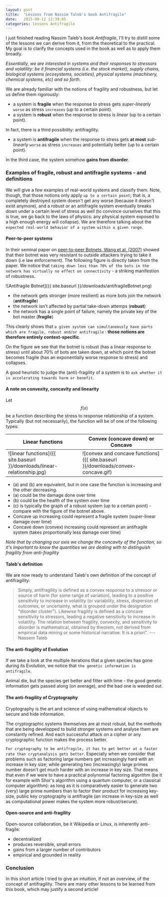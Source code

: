 ```yaml
---
layout: post
title:  "Lessons from Nassim Taleb's book Antifragile"
date:   2015-09-12 12:39:05
categories: lessons Antifragile
---
```

I just finished reading Nassim Taleb's book _Antifragile_, I'll try to distill some of the lessons we can derive from it, from the theoretical to the practical.
My goal is to clarify the concepts used in the book as well as to apply them broadly.

*Essentially, we are interested in systems and their responses to stressors and volatility: be it financial systems (i.e. the stock market), supply chains, biological systems (ecosystems, societies), physical systems (machinery, chemical systems, etc) and so forth.*


We are already familiar with the notions of fragility and robustness, but let us define them rigorously:

* a system is **fragile** when the response to stress gets _super-linearly_ `worse` as stress `increases` (up to a certain point). 
* a system is **robust** when the response to stress is _linear_ (up to a certain point).

In fact, there is a third possibility: antifragility.

* a system is **antifragile** when the response to stress gets **at most** _sub-linearly_ `worse` as stress `increases` and potentially better (up to a certain point).

In the third case, the system somehow **gains from disorder**.

### Examples of fragile, robust and antifragile systems - and definitions

We will give a few examples of real-world systems and classify them.
Note, though, that those notions only apply `up to a certain point`; 
that is, a completely destroyed system doesn't get any worse (because it doesn't exist anymore), 
and a robust or an antifragile system eventually breaks down under a certain level of stress as well (to convince ourselves that this is true, we go back to the laws of physics: any physical system exposed to a high enough energy will collapse).
We are therefore talking about the `expected real-world behavior of a system within a given range`.

#### Peer-to-peer systems

In their seminal paper on [peer-to-peer Botnets, Wang et al. (2007)](https://www.usenix.org/legacy/event/hotbots07/tech/full_papers/wang/wang_html/) showed that their botnet was very resistant to outside attackers trying to take it down (i.e law enforcement).
The following figure is directly taken from the paper. We notice that `taking down less than 70% of the bots in the network has virtually no effect on connectivity` - a striking manifestion of robustness.

![Antifragile Botnet]({{ site.baseurl }}/downloads/antifragileBotnet.png)

* the network gets stronger (more resilient) as more bots join the network (**antifragile**)
* the network isn't affected by partial take-down attemps (**robust**)
* the network has a single point of failure, namely the private key of the bot master (**fragile**)

This clearly shows that `a given system can simultaneously have parts which are fragile, robust and/or antifragile` : 
**those notions are therefore entirely context-specific**.

On the figure we see that the botnet is robust (has a linear response to stress) until about 70% of bots are taken down, at which point the botnet becomes fragile (has an exponentially worse response to stress) and collapses.

A good heuristic to judge the (anti)-fragility of a system is to `ask whether it is accelerating towards harm or benefit`.

#### A note on convexity, concavity and linearity

Let $$f(x)$$ be a function describing the stress to response relationship of a system. Typically (but not necessarily), the function will be of one of the following types:


Linear functions  | Convex (concave down) or Concave
-----------------------------|--------------------------------------------------
![linear functions]({{ site.baseurl }}/downloads/linear-relationship.jpg) | ![convex and concave functions]({{ site.baseurl }}/downloads/convex-concave.gif)

* (a) and (b) are equivalent, but in one case the function is increasing and the other decreasing.
* (a) could be the damage done over time
* (b) could be the health of the system over time
* (c) is typically the graph of a robust system (up to a certain point) - compare with the figure of the botnet above.
* Concave up increasing could represent a fragile system (super-linear damage over time)
* Concave down (convex) increasing could represent an antifragile system (takes proportionally less damage over time)

*Note that by changing our axis we change the concavity of the function, so it's important to know the quantities we are dealing with to distinguish fragility from anti-fragility*

#### Taleb's definition

We are now ready to understand Taleb's own definition of the concept of antifragility:

> Simply, antifragility is defined as a convex response to a stressor or source of harm (for some range of variation), leading to a positive sensitivity to increase in volatility (or variability, stress, dispersion of outcomes, or uncertainty, what is grouped under the designation "disorder cluster"). Likewise fragility is defined as a concave sensitivity to stressors, leading a negative sensitivity to increase in volatility. The relation between fragility, convexity, and sensitivity to disorder is mathematical, obtained by theorem, not derived from empirical data mining or some historical narrative. It is a priori". --- Nassem Taleb

#### The anti-fragility of Evolution

If we take a look at the multiple iterations that a given species has gone during its Evolution, we notice that `the genetic information is antifragile`.

Animal die, but the species get better and fitter with time - the good genetic information gets passed along (on average), and the bad one is weeded out.

#### The anti-fragility of Cryptography

Cryptography is the art and science of using mathematical objects to secure and hide information.

The cryptographic systems themselves are at most robust, but the methods that are being developped to build stronger systems and analyse them are constantly refined. And each successful attack on a cipher or any cryptographic function makes the process better.

`For cryptography to be antifragile, it has to get better at a faster rate than cryptanalysis gets better`. Especially when we consider that problems such as factoring large numbers get increasingly hard with an increase in key size; while generating two (increasingly) large primes number doesn't get much harder with an increase in key size.
That means that even if we were to have a practical polynomial factoring algorithm (be it for example with Shor's algorithm using a quantum computer, or a classical computer algorithm): as long as it is comparatively easier to generate two (very) large prime numbers than to factor their product for increasing key-size, public key cryptography is antifragile (an increase in key-size as well as computational power makes the system more robust/secure).

#### Open-source and anti-fragility

Open-source collaboration, be it Wikipedia or Linux, is inherently anti-fragile:

* decentralized
* produces reversible, small errors
* gains from a larger number of contributors
* empirical and grounded in reality

### Conclusion

In this short article I tried to give an intuition, if not an overview, of the concept of antifragility.
There are many other lessons to be learned from this book, which may justify a second article!
